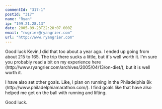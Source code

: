 ```yaml
---
commentId: "317-1"
postId: "317"
name: "Ryan"
ip: "199.21.28.13"
date: 2005-09-23T22:28:07.000Z
email: "rwgrier@ryangrier.com"
url: "http://www.ryangrier.com"
---
```

<p>Good luck Kevin,I did that too about a year ago.  I ended up going from about 215 to 165.  The trip there sucks a little, but it's well worth it.  I'm sure you probably read a bit on my experience here (http://www.ryangrier.com/archives/2005/04/13/on-diet/), but it is well worth it.</p>
<p>I have also set other goals.  Like, I plan on running in the Philadelphia 8k (http://www.philadelphiamarathon.com/).  I find goals like that have also helped me get on the ball with running and lifting. </p>
<p>Good luck.</p>